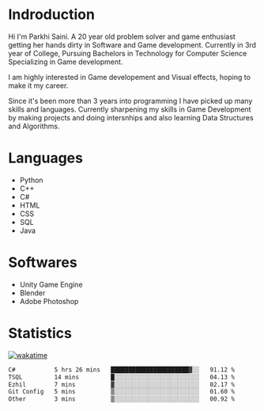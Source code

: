 # Indroduction
Hi I'm Parkhi Saini. A 20 year old problem solver and game enthusiast getting her hands dirty in Software and Game development. Currently in 3rd year of College, Pursuing Bachelors in Technology for Computer Science Specializing in Game development.

I am highly interested in Game developement and Visual effects, hoping to make it my career.

Since it's been more than 3 years into programming I have picked up many skills and languages. Currently sharpening my skills in Game Development by making projects and doing intersnhips and also learning Data Structures and Algorithms.

# Languages

- Python 
- C++
- C#
- HTML 
- CSS
- SQL
- Java

# Softwares

- Unity Game Engine
- Blender
- Adobe Photoshop

# Statistics
[![wakatime](https://wakatime.com/badge/user/659f56cf-9635-4f70-9140-7dbdc934cfec.svg)](https://wakatime.com/@659f56cf-9635-4f70-9140-7dbdc934cfec)
<!--START_SECTION:waka-->

```txt
C#           5 hrs 26 mins   ██████████████████████▓░░   91.12 %
TSQL         14 mins         █░░░░░░░░░░░░░░░░░░░░░░░░   04.13 %
Ezhil        7 mins          ▓░░░░░░░░░░░░░░░░░░░░░░░░   02.17 %
Git Config   5 mins          ▒░░░░░░░░░░░░░░░░░░░░░░░░   01.60 %
Other        3 mins          ▒░░░░░░░░░░░░░░░░░░░░░░░░   00.92 %
```

<!--END_SECTION:waka-->











